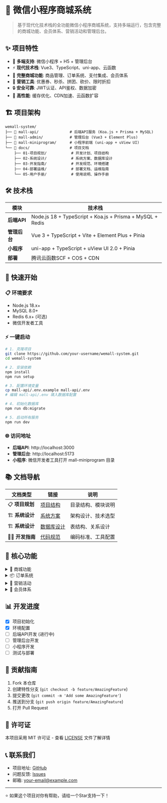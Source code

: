 # 🛒 微信小程序商城系统

> 基于现代化技术栈的全功能微信小程序商城系统，支持多端运行，包含完整的商城功能、会员体系、营销活动和管理后台。

## ✨ 项目特性

- 🏢 **多端支持**: 微信小程序 + H5 + 管理后台
- ⚡ **现代技术栈**: Vue3、TypeScript、uni-app、云函数
- 🛒 **完整商城功能**: 商品管理、订单系统、支付集成、会员体系
- 🎯 **营销工具**: 优惠券、秒杀、拼团、砍价、限时折扣
- 🔒 **安全可靠**: JWT认证、API鉴权、数据加密
- 🚀 **高性能**: 缓存优化、CDN加速、云函数扩容

## 🏗️ 项目架构

```
wemall-system/
├── 📁 mall-api/              # 后端API服务 (Koa.js + Prisma + MySQL)
├── 📁 mall-admin/            # 管理后台 (Vue3 + Element Plus)
├── 📁 mall-miniprogram/      # 小程序前端 (uni-app + uView UI)
└── 📁 docs/                  # 项目文档
    ├── 01-项目规划/           # 开发计划、项目结构
    ├── 02-系统设计/           # 系统方案、数据库设计
    ├── 03-开发指南/           # 开发规范、环境搭建
    ├── 04-部署运维/           # 部署文档、运维指南
    └── 05-用户手册/           # 使用说明、操作手册
```

## 🛠️ 技术栈

| 模块         | 技术栈                                                    |
| ------------ | --------------------------------------------------------- |
| **后端API**  | Node.js 18 + TypeScript + Koa.js + Prisma + MySQL + Redis |
| **管理后台** | Vue 3 + TypeScript + Vite + Element Plus + Pinia          |
| **小程序**   | uni-app + TypeScript + uView UI 2.0 + Pinia               |
| **部署**     | 腾讯云函数SCF + COS + CDN                                 |

## 🚀 快速开始

### 📋 环境要求

- Node.js 18.x+
- MySQL 8.0+
- Redis 6.x+ (可选)
- 微信开发者工具

### ⚡ 一键启动

```bash
# 1. 克隆项目
git clone https://github.com/your-username/wemall-system.git
cd wemall-system

# 2. 安装依赖
npm install
npm run setup

# 3. 配置环境变量
cp mall-api/.env.example mall-api/.env
# 编辑 mall-api/.env 填入数据库配置

# 4. 初始化数据库
npm run db:migrate

# 5. 启动所有服务
npm run dev
```

### 🌐 访问地址

- **后端API**: http://localhost:3000
- **管理后台**: http://localhost:5173
- **小程序**: 微信开发者工具打开 mall-miniprogram 目录

## 📚 文档导航

| 文档类型        | 链接                                           | 说明               |
| --------------- | ---------------------------------------------- | ------------------ |
| 📋 **项目规划** | [项目结构](./docs/01-项目规划/项目结构说明.md) | 目录结构、模块说明 |
| 🏗️ **系统设计** | [系统方案](./docs/02-系统设计/系统设计方案.md) | 架构设计、技术选型 |
| 🏗️ **系统设计** | [数据库设计](./docs/02-系统设计/数据库设计.md) | 表结构、关系设计   |
| 👨‍💻 **开发指南** | [代码规范](./docs/03-开发指南/代码规范配置.md) | 编码标准、工具配置 |

## 🎯 核心功能

<details>
<summary>🛒 商城功能</summary>

- ✅ 商品管理 (SPU/SKU)
- ✅ 商品分类、品牌管理
- ✅ 库存管理、价格管理
- ✅ 商品评价系统
- ✅ 搜索与筛选

</details>

<details>
<summary>📦 订单系统</summary>

- ✅ 购物车功能
- ✅ 订单创建与管理
- ✅ 支付集成 (微信支付)
- ✅ 物流配送
- ✅ 售后服务

</details>

<details>
<summary>🎁 营销活动</summary>

- ✅ 优惠券系统
- ✅ 秒杀活动
- ✅ 拼团功能
- ✅ 砍价活动
- ✅ 限时折扣

</details>

<details>
<summary>👥 会员体系</summary>

- ✅ 会员等级管理
- ✅ 积分系统
- ✅ 签到奖励
- ✅ 分销推广

</details>

## 📊 开发进度

- [x] 项目初始化
- [x] 环境配置
- [ ] 后端API开发 (进行中)
- [ ] 管理后台开发
- [ ] 小程序开发
- [ ] 测试与部署

## 🤝 贡献指南

1. Fork 本仓库
2. 创建特性分支 (`git checkout -b feature/AmazingFeature`)
3. 提交更改 (`git commit -m 'Add some AmazingFeature'`)
4. 推送到分支 (`git push origin feature/AmazingFeature`)
5. 打开 Pull Request

## 📄 许可证

本项目采用 MIT 许可证 - 查看 [LICENSE](LICENSE) 文件了解详情

## 📞 联系我们

- 项目地址: [GitHub](https://github.com/your-username/wemall-system)
- 问题反馈: [Issues](https://github.com/your-username/wemall-system/issues)
- 邮箱: your-email@example.com

---

⭐ 如果这个项目对你有帮助，请给一个Star支持一下！

